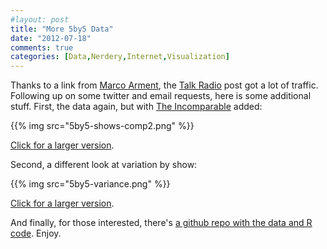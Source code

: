 ```yaml
---
#layout: post
title: "More 5by5 Data"
date: "2012-07-18"
comments: true
categories: [Data,Nerdery,Internet,Visualization]
---
```


Thanks to a link from [Marco Arment](http://www.marco.org/), the [Talk Radio](http://www.kieranhealy.org/blog/archives/2012/07/17/talk-radio/) post got a lot of traffic. Following up on some twitter and email requests, here is some additional stuff. First, the data again, but with [The Incomparable](http://5by5.tv/incomparable/) added:

{{% img src="5by5-shows-comp2.png" %}}

[Click for a larger version](5by5-shows-comp2.png).

Second, a different look at variation by show:

{{% img src="5by5-variance.png" %}}

[Click for a larger version](5by5-variance.png).

And finally, for those interested, there's [a github repo with the data and R code](https://github.com/kjhealy/5by5-figures). Enjoy.
